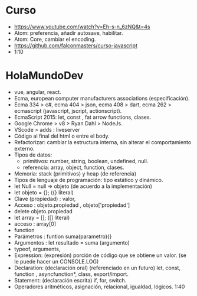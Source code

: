 # Curso
- https://www.youtube.com/watch?v=Eh-s-n_6zNQ&t=4s
- Atom: preferencia, añadir autosave, habilitar.
- Atom: Core, cambiar el encoding.
- https://github.com/falconmasters/curso-javascript
- 1:10

# HolaMundoDev
- vue, angular, react.
- Ecma, european computer manufacturers associations (especificación).
- Ecma 334 > c#, ecma 404 > json, ecma 408 > dart, ecma 262 > ecmascript (javascript, jscript, actionscript).
- EcmaScript 2015: let, const , fat arrow functions, clases.
- Google Chrome > v8 > Ryan Dahl > NodeJs.
- VScode > adds : liveserver
- Código al final del html o entre el body.
- Refactorizar: cambiar la estructura interna, sin alterar el comportamiento externo.
- Tipos de datos:
  - primitivos: number, string, boolean, undefined, null.
  - referencia: array, object, function, clases.
- Memoria: stack (primitivos) y heap (de referencia)
- Tipos de lenguaje de programación: tipo estático y dinámico.
- let Null = null => objeto (de acuerdo a la implementación)
- let objeto = {}; ({} literal)
- Clave (propiedad) : valor,
- Acceso : objeto.propiedad , objeto['propiedad']
- delete objeto.propiedad
- let array = []; ([] literal)
- acceso : array[0]
- function
- Parámetros : funtion suma(parametro){}
- Argumentos : let resultado = suma (argumento)
- typeof, arguments,
- Expression: (expresión) porción de código que se obtiene un valor. (se le puede hacer un CONSOLE.LOG)
- Declaration: (declaración oral) (referenciado en un futuro) let, const, function , asyncfunction*, class, export/import.
- Statement: (declaración escrita) if, for, switch.
- Operadores aritméticos, asignación, relacional, igualdad, lógicos. 1:40
